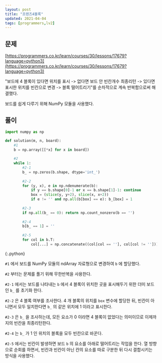 ```yaml
---
layout: post
title: "프렌즈4블록"
updated: 2021-04-04
tags: [programmers,lv2]
---
```


## 문제

[https://programmers.co.kr/learn/courses/30/lessons/17679?language=python3](https://programmers.co.kr/learn/courses/30/lessons/17679?language=python3)

"보드에 4 블록이 있다면 위치를 표시 -> 없다면 보드 안 빈칸개수 최종리턴 -> 있다면 표시한 위치를 빈칸으로 변경 -> 블록 떨어트리기"를 순차적으로 계속 반복함으로써 해결했다.

보드를 쉽게 다루기 위해 NumPy 모듈을 사용했다.

## 풀이

```py
import numpy as np

def solution(m, n, board):
    #1
    b = np.array([[*x] for x in board])
    
    #2
    while 1:
        #2-1
        b_ = np.zeros(b.shape, dtype='int_')
        
        #2-2
        for (y, x), e in np.ndenumerate(b):
            if y == b.shape[0]-1 or x == b.shape[1]-1: continue
            box = (slice(y, y+2), slice(x, x+2))
            if e != '' and np.all(b[box] == e): b_[box] = 1
        
        #2-3
        if np.all(b_ == 0): return np.count_nonzero(b == '')
        
        #2-4
        b[b_ == 1] = ''
        
        #2-5
        for col in b.T:
            col[...] = np.concatenate((col[col == ''], col[col != '']))
```
{:.python}

`#1` 에서 보드를 NumPy 모듈의 ndArray 자료형으로 변경하여 `b` 에 할당했다.

`#2` 부터는 문제를 풀기 위해 무한반복을 사용한다.

`#2-1` 에서는 보드를 나타내는 `b` 에서 4 블록이 위치한 곳을 표시해두기 위한 더미 보드인 `b_` 를 초기화 한다.

`#2-2` 은 4 블록 여부를 조사한다. 4 개 블록의 위치를 `box` 변수에 할당한 뒤, 빈칸이 아니면서 모두 일치한다면 `b_` 의 같은 위치에 1 이라고 표시한다.

`#2-3` 은 `b_` 을 조사하는데, 모든 요소가 0 이라면 4 블록이 없었다는 의미이므로 이제까지의 빈칸을 최종리턴한다.

`#2-4` 는 `b_` 가 1 인 위치의 블록을 모두 빈칸으로 바꾼다.

`#2-5` 에서는 빈칸이 발생하면 보드 `b` 의 요소를 아래로 떨어트리는 작업을 한다. 열 방향으로 순회를 하면서, 빈칸과 빈칸이 아닌 칸의 요소를 따로 구분한 뒤 다시 결합시키는 방식을 사용했다.